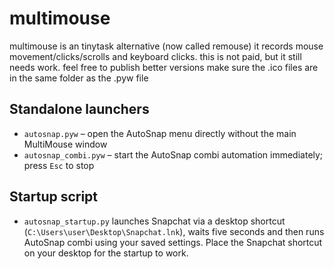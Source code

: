 # multimouse
multimouse is an tinytask alternative (now called remouse) it records mouse movement/clicks/scrolls and keyboard clicks. this is not paid, but it still needs work. feel free to publish better versions
make sure the .ico files are in the same folder as the .pyw file

## Standalone launchers
- `autosnap.pyw` – open the AutoSnap menu directly without the main MultiMouse window
- `autosnap_combi.pyw` – start the AutoSnap combi automation immediately; press `Esc` to stop

## Startup script
- `autosnap_startup.py` launches Snapchat via a desktop shortcut (`C:\Users\user\Desktop\Snapchat.lnk`), waits five seconds and then runs AutoSnap combi using your saved settings. Place the Snapchat shortcut on your desktop for the startup to work.

